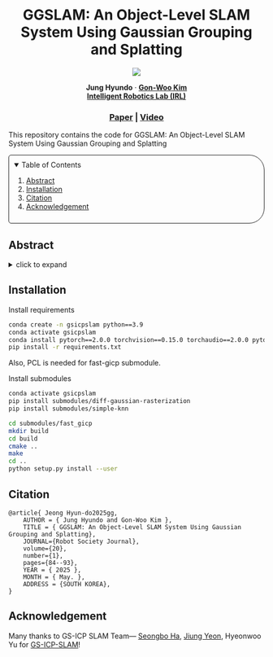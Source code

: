 <p align="center">

  <h1 align="center"> GGSLAM: An Object-Level SLAM System Using Gaussian Grouping and Splatting </h1>

  <p align="center">
    <a href="https://jkros.org/xml/44009/44009.pdf"><img src="https://img.shields.io/badge/Paper-pdf-<COLOR>.svg?style=flat-square" /></a>
    </a>
  </p>
  
  <p align="center">
    <strong>Jung Hyundo</strong></a>
    ·
    <a href="https://www.irl-cbnu.com/professor"><strong>Gon-Woo Kim</strong></a>
    <br/>
    <a href="https://www.irl-cbnu.com/"><strong>Intelligent Robotics Lab (IRL)</strong></a>
  </p>

  <h3 align="center"><a href="https://jkros.org/xml/44009/44009.pdf">Paper</a> | <a href="https://youtu.be/">Video</a></h3>
  <div align="center"></div>
</p>

This repository contains the code for GGSLAM: An Object-Level SLAM System Using Gaussian Grouping and Splatting 

<!-- TABLE OF CONTENTS -->
<details open="open" style='padding: 10px; border-radius:5px 30px 30px 5px; border-style: solid; border-width: 1px;'>
  <summary>Table of Contents</summary>
  <ol>
    <li>
      <a href="#abstract">Abstract</a>
    </li>
    <li>
      <a href="#installation">Installation</a>
    </li>
    <li>
      <a href="#citation">Citation</a>
    </li>
    <li>
      <a href="#Acknowledgement">Acknowledgement</a>
    </li>
  </ol>
</details>


## Abstract

<details>
  <summary>click to expand</summary>
Simultaneous Localization and Mapping (SLAM) is crucial for applications such as autonomous driving, robot navigation, and 3D reconstruction. With advancements in Virtual Reality (VR) and Augmented Reality (AR), the demand for immersive and realistic experiences is increasing. This paper introduces a real-time SLAM system enhanced with object-level information using Gaussian Grouping, based on the Gaussian Splatting technique. Our system utilizes predefined masks generated
by Tracking Anything to segment objects effectively, enabling the real-time construction of high-quality 3D maps. By applying Gaussian Grouping, the system efficiently identifies static objects while integrating object-level data, maintaining the accuracy of traditional Gaussian Splatting-based SLAM. Experimental results demonstrate the system’s high accuracy and efficiency across various environments, enhancing object recognition and interaction for robots, as well as enabling natural interactions with virtual objects in VR/AR applications. This study advances SLAM technologies by providing a high-quality 3D reconstruction method that incorporates object-level information, expanding its applicability to diverse domains. </details>

## Installation
Install requirements
```bash
conda create -n gsicpslam python==3.9
conda activate gsicpslam
conda install pytorch==2.0.0 torchvision==0.15.0 torchaudio==2.0.0 pytorch-cuda=11.8 -c pytorch -c nvidia
pip install -r requirements.txt
```
Also, PCL is needed for fast-gicp submodule.

Install submodules

```bash
conda activate gsicpslam
pip install submodules/diff-gaussian-rasterization
pip install submodules/simple-knn

cd submodules/fast_gicp
mkdir build
cd build
cmake ..
make
cd ..
python setup.py install --user
```


## Citation
```
@article{ Jeong Hyun-do2025gg,
    AUTHOR = { Jung Hyundo and Gon-Woo Kim },
    TITLE = { GGSLAM: An Object-Level SLAM System Using Gaussian Grouping and Splatting},
    JOURNAL={Robot Society Journal},
    volume={20},
    number={1},
    pages={84--93},
    YEAR = { 2025 },
    MONTH = { May. },
    ADDRESS = {SOUTH KOREA},
}
```

## Acknowledgement

Many thanks to GS-ICP SLAM Team— [Seongbo Ha][alink], [Jiung Yeon][blink], Hyeonwoo Yu for [GS-ICP-SLAM][gsicplink]!

[alink]: https://riboha.github.io
[blink]: https://humdrum-balance-b8f.notion.site/Jiung-Yeon-6754922a22814c9a95af88801a96fb4b
[gsicplink]: https://github.com/PRBonn/kiss-icp
